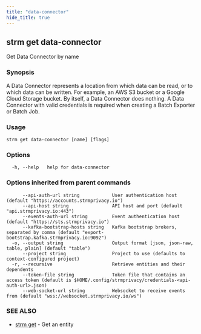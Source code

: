 ```yaml
---
title: "data-connector"
hide_title: true
---
```

## strm get data-connector

Get Data Connector by name

### Synopsis

A Data Connector represents a location from which data can be read, or to which data can be written. 
For example, an AWS S3 bucket or a Google Cloud Storage bucket. By itself, a Data Connector does nothing. 
A Data Connector with valid credentials is required when creating a Batch Exporter or Batch Job.

### Usage

```
strm get data-connector [name] [flags]
```

### Options

```
  -h, --help   help for data-connector
```

### Options inherited from parent commands

```
      --api-auth-url string            User authentication host (default "https://accounts.strmprivacy.io")
      --api-host string                API host and port (default "api.strmprivacy.io:443")
      --events-auth-url string         Event authentication host (default "https://sts.strmprivacy.io")
      --kafka-bootstrap-hosts string   Kafka bootstrap brokers, separated by comma (default "export-bootstrap.kafka.strmprivacy.io:9092")
  -o, --output string                  Output format [json, json-raw, table, plain] (default "table")
      --project string                 Project to use (defaults to context-configured project)
  -r, --recursive                      Retrieve entities and their dependents
      --token-file string              Token file that contains an access token (default is $HOME/.config/strmprivacy/credentials-<api-auth-url>.json)
      --web-socket-url string          Websocket to receive events from (default "wss://websocket.strmprivacy.io/ws")
```

### SEE ALSO

* [strm get](/cli-reference/strm/get/index.md)	 - Get an entity

